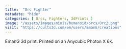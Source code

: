 ```yaml
---
title:  "Orc Fighter"
metadate: "hide"
categories: [ Orcs, Fighters, 3dPrints ]
image: "/assets/images/minis/humanoid/orcs/Orc2.png"
visit: "https://cults3d.com/en/users/EmanG/creations"
---
```

EmanG 3d print. Printed on an Anycubic Photon X 6k.